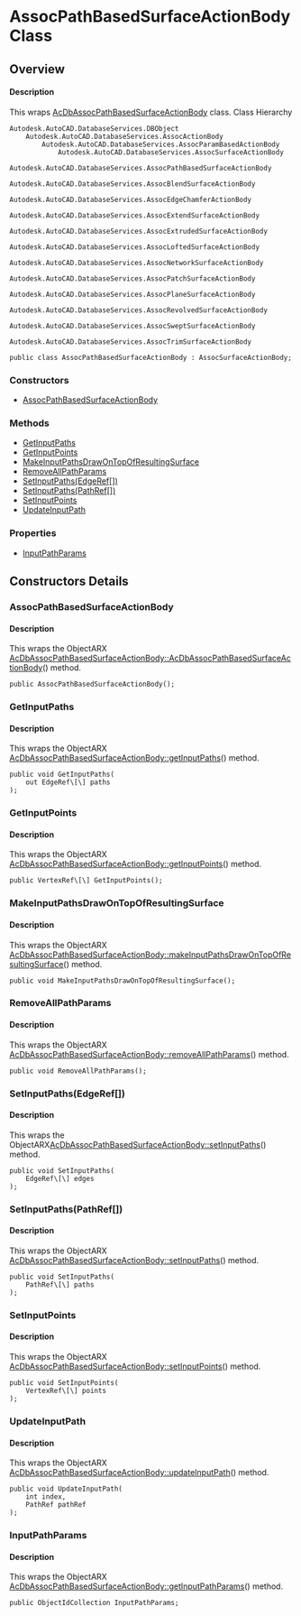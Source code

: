 # AssocPathBasedSurfaceActionBody Class

## Overview

#### Description
This wraps [AcDbAssocPathBasedSurfaceActionBody](AcDbAssocPathBasedSurfaceActionBody.md) class.
Class Hierarchy
```text
Autodesk.AutoCAD.DatabaseServices.DBObject
    Autodesk.AutoCAD.DatabaseServices.AssocActionBody
        Autodesk.AutoCAD.DatabaseServices.AssocParamBasedActionBody
            Autodesk.AutoCAD.DatabaseServices.AssocSurfaceActionBody
                Autodesk.AutoCAD.DatabaseServices.AssocPathBasedSurfaceActionBody
                    Autodesk.AutoCAD.DatabaseServices.AssocBlendSurfaceActionBody
                    Autodesk.AutoCAD.DatabaseServices.AssocEdgeChamferActionBody
                    Autodesk.AutoCAD.DatabaseServices.AssocExtendSurfaceActionBody
                    Autodesk.AutoCAD.DatabaseServices.AssocExtrudedSurfaceActionBody
                    Autodesk.AutoCAD.DatabaseServices.AssocLoftedSurfaceActionBody
                    Autodesk.AutoCAD.DatabaseServices.AssocNetworkSurfaceActionBody
                    Autodesk.AutoCAD.DatabaseServices.AssocPatchSurfaceActionBody
                    Autodesk.AutoCAD.DatabaseServices.AssocPlaneSurfaceActionBody
                    Autodesk.AutoCAD.DatabaseServices.AssocRevolvedSurfaceActionBody
                    Autodesk.AutoCAD.DatabaseServices.AssocSweptSurfaceActionBody
                    Autodesk.AutoCAD.DatabaseServices.AssocTrimSurfaceActionBody
```

```text
public class AssocPathBasedSurfaceActionBody : AssocSurfaceActionBody;
```

### Constructors

- [AssocPathBasedSurfaceActionBody](#assocpathbasedsurfaceactionbody)

### Methods

- [GetInputPaths](#getinputpaths)
- [GetInputPoints](#getinputpoints)
- [MakeInputPathsDrawOnTopOfResultingSurface](#makeinputpathsdrawontopofresultingsurface)
- [RemoveAllPathParams](#removeallpathparams)
- [SetInputPaths(EdgeRef[])](#setinputpaths(edgeref[]))
- [SetInputPaths(PathRef[])](#setinputpaths(pathref[]))
- [SetInputPoints](#setinputpoints)
- [UpdateInputPath](#updateinputpath)

### Properties

- [InputPathParams](#inputpathparams)


## Constructors Details

### AssocPathBasedSurfaceActionBody

#### Description
This wraps the ObjectARX [AcDbAssocPathBasedSurfaceActionBody::AcDbAssocPathBasedSurfaceActionBody](AcDbAssocPathBasedSurfaceActionBody__AcDbAssocPathBasedSurfaceActionBody@AcDbAssocCreateImpObject.md)() method.
```text
public AssocPathBasedSurfaceActionBody();
```

### GetInputPaths

#### Description
This wraps the ObjectARX [AcDbAssocPathBasedSurfaceActionBody::getInputPaths](AcDbAssocPathBasedSurfaceActionBody__getInputPaths@AcArray_AcArray_AcArray_AcDbEdgeRef______@const.md)() method.
```text
public void GetInputPaths(
    out EdgeRef\[\] paths
);
```

### GetInputPoints

#### Description
This wraps the ObjectARX [AcDbAssocPathBasedSurfaceActionBody::getInputPoints](AcDbAssocPathBasedSurfaceActionBody__getInputPoints@AcArray_AcDbVertexRef__@const.md)() method.
```text
public VertexRef\[\] GetInputPoints();
```

### MakeInputPathsDrawOnTopOfResultingSurface

#### Description
This wraps the ObjectARX [AcDbAssocPathBasedSurfaceActionBody::makeInputPathsDrawOnTopOfResultingSurface](AcDbAssocPathBasedSurfaceActionBody__makeInputPathsDrawOnTopOfResultingSurface@const.md)() method.
```text
public void MakeInputPathsDrawOnTopOfResultingSurface();
```

### RemoveAllPathParams

#### Description
This wraps the ObjectARX [AcDbAssocPathBasedSurfaceActionBody::removeAllPathParams](AcDbAssocPathBasedSurfaceActionBody__removeAllPathParams.md)() method.
```text
public void RemoveAllPathParams();
```

### SetInputPaths(EdgeRef[])

#### Description
This wraps the ObjectARX[AcDbAssocPathBasedSurfaceActionBody::setInputPaths](AcDbAssocPathBasedSurfaceActionBody__setInputPaths@AcArray_AcArray_AcDbEdgeRef____.md)() method.
```text
public void SetInputPaths(
    EdgeRef\[\] edges
);
```

### SetInputPaths(PathRef[])

#### Description
This wraps the ObjectARX [AcDbAssocPathBasedSurfaceActionBody::setInputPaths](AcDbAssocPathBasedSurfaceActionBody__setInputPaths@AcArray_AcDbPathRef__.md)() method.
```text
public void SetInputPaths(
    PathRef\[\] paths
);
```

### SetInputPoints

#### Description
This wraps the ObjectARX [AcDbAssocPathBasedSurfaceActionBody::setInputPoints](AcDbAssocPathBasedSurfaceActionBody__setInputPoints@AcArray_AcDbVertexRef__.md)() method.
```text
public void SetInputPoints(
    VertexRef\[\] points
);
```

### UpdateInputPath

#### Description
This wraps the ObjectARX [AcDbAssocPathBasedSurfaceActionBody::updateInputPath](AcDbAssocPathBasedSurfaceActionBody__updateInputPath@int@AcDbPathRef_.md)() method.
```text
public void UpdateInputPath(
    int index, 
    PathRef pathRef
);
```

### InputPathParams

#### Description
This wraps the ObjectARX [AcDbAssocPathBasedSurfaceActionBody::getInputPathParams](AcDbAssocPathBasedSurfaceActionBody__getInputPathParams@AcDbObjectIdArray_@const.md)() method.
```text
public ObjectIdCollection InputPathParams;
```
